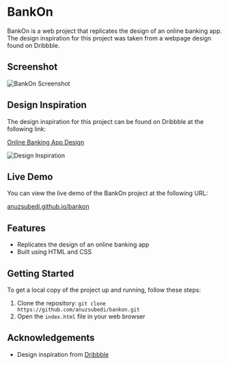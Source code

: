 # BankOn

BankOn is a web project that replicates the design of an online banking app. The design inspiration for this project was taken from a webpage design found on Dribbble.

## Screenshot

![BankOn Screenshot](https://i.imgur.com/HpzoDN0.png)

## Design Inspiration

The design inspiration for this project can be found on Dribbble at the following link:

[Online Banking App Design](https://dribbble.com/shots/18852441-Online-Banking-App-Design)

![Design Inspiration](https://cdn.dribbble.com/userupload/3161675/file/original-1180ca7e5f0fad9505c763ece4d27de6.png?resize=2048x1536)

## Live Demo

You can view the live demo of the BankOn project at the following URL:

[anuzsubedi.github.io/bankon](https://anuzsubedi.github.io/bankon)

## Features

- Replicates the design of an online banking app
- Built using HTML and CSS

## Getting Started

To get a local copy of the project up and running, follow these steps:

1. Clone the repository: `git clone https://github.com/anuzsubedi/bankon.git`
2. Open the `index.html` file in your web browser

<!-- ## License

This project is licensed under the [MIT License](LICENSE). -->

## Acknowledgements

- Design inspiration from [Dribbble](https://dribbble.com/)
